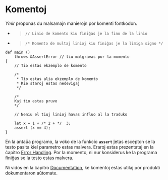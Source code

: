 # Komentoj

*Ymir* proponas du malsamajn manierojn por komenti fontkodon. 

* > `// Linio de komento kiu finiĝas je la fino de la linio`
* > `/* Komento de multaj linioj kiu finiĝas je la limiga signo */`

```ymir
def main () 
	throws &AssertError // tiu malgravas por la momento
{
    // Tio estas ekzemplo de komento

    /* 
     * Tio estas alia ekzemplo de komento
     * Kie staroj estas nedevigaj
     */

    /*
	Kaj tio estas pruvo
    */

    // Neniu el tiuj linioj havas influo al la traduko

    let x = 1 + /* 2 + */  3;
    assert (x == 4); 
}
```

En la antaŭa programo, la voko de la funkcio **`assert`** ĵetas
escepton se la testo pasita kiel parametro estas malvera. Eraroj estas
prezentataj en la ĉapitro [Error
Handling](https://ymir-lang.org/eo/errors/main.html). Por
la momento, ni nur konsiderus ke la programa finiĝas se la testo estas
malvera.

Ni vidos en la ĉapitro
[Documentation](https://ymir-lang.org/eo/documentation/README.html), ke
komentoj estas utilaj por produkti dokumentaron aŭtomate.
